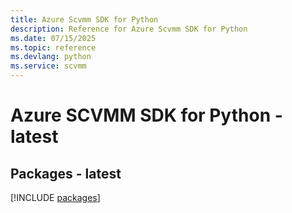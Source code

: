 ```yaml
---
title: Azure Scvmm SDK for Python
description: Reference for Azure Scvmm SDK for Python
ms.date: 07/15/2025
ms.topic: reference
ms.devlang: python
ms.service: scvmm
---
```

# Azure SCVMM SDK for Python - latest
## Packages - latest
[!INCLUDE [packages](scvmm-index.md)]